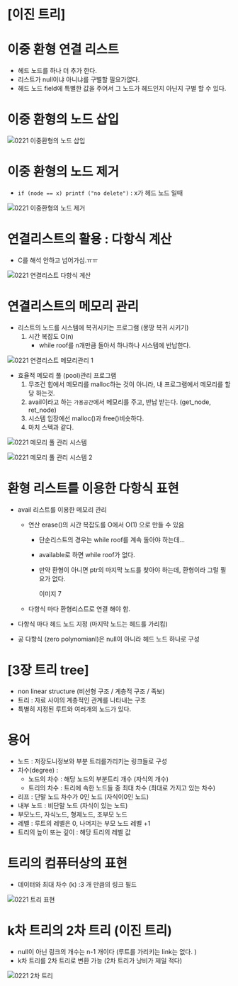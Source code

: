 # [이진 트리]

# 이중 환형 연결 리스트

- 헤드 노드를 하나 더 추가 한다.
- 리스트가 null이냐 아니냐를 구별할 필요가없다.
- 헤드 노드 field에 특별한 값을 주어서 그 노드가 헤드인지 아닌지 구별 할 수 있다.

# 이중 환형의 노드 삽입

![0221 이중환형의 노드 삽입](https://github.com/CressZZ/today-i-learned/blob/master/02_My_Study/03_Data-structure_sanghoLee/asset/0221%20%EC%9D%B4%EC%A4%91%ED%99%98%ED%98%95%EC%9D%98%20%EB%85%B8%EB%93%9C%20%EC%82%BD%EC%9E%85.png?raw=true)

# 이중 환형의 노드 제거

- `if (node == x) printf ("no delete")` : x가 헤드 노드 일때

![0221 이중환형의 노드 제거](https://github.com/CressZZ/today-i-learned/blob/master/02_My_Study/03_Data-structure_sanghoLee/asset/0221%20%EC%9D%B4%EC%A4%91%ED%99%98%ED%98%95%EC%9D%98%20%EB%85%B8%EB%93%9C%20%EC%A0%9C%EA%B1%B0.png?raw=true)

# 연결리스트의 활용 : 다항식 계산

- C를 해석 안하고 넘어가심.ㅠㅠ

![0221 연결리스트 다항식 계산](https://github.com/CressZZ/today-i-learned/blob/master/02_My_Study/03_Data-structure_sanghoLee/asset/0221%20%EC%97%B0%EA%B2%B0%EB%A6%AC%EC%8A%A4%ED%8A%B8%20%EB%8B%A4%ED%95%AD%EC%8B%9D%20%EA%B3%84%EC%82%B0.png?raw=true)

# 연결리스트의 메모리 관리

- 리스트의 노드를 시스템에 복귀시키는 프로그램 (몽땅 복귀 시키기)
  1. 시간 복잡도 O(n)
     - while roof를 n개만큼 돌아서 하나하나 시스템에 반납한다.

![0221 연결리스트 메모리관리 1](https://github.com/CressZZ/today-i-learned/blob/master/02_My_Study/03_Data-structure_sanghoLee/asset/0221%20%EC%97%B0%EA%B2%B0%EB%A6%AC%EC%8A%A4%ED%8A%B8%20%EB%A9%94%EB%AA%A8%EB%A6%AC%EA%B4%80%EB%A6%AC%201.png?raw=true)

- 효율적 메모리 풀 (pool)관리 프로그램
  1. 무조건 힙에서 메모리를 malloc하는 것이 아니라, 내 프로그램에서 메모리를 할당 하는것.
  2. avail이라고 하는 `가용공간`에서 메모리를 주고, 반납 받는다.  (get_node, ret_node)
  3. 시스템 입장에선 malloc()과  free()비슷하다.
  4. 마치 스텍과 같다.

![0221 메모리 풀 관리 시스템](https://github.com/CressZZ/today-i-learned/blob/master/02_My_Study/03_Data-structure_sanghoLee/asset/0221%20%EB%A9%94%EB%AA%A8%EB%A6%AC%20%ED%92%80%20%EA%B4%80%EB%A6%AC%20%EC%8B%9C%EC%8A%A4%ED%85%9C.png?raw=true)

![0221 메모리 풀 관리 시스템 2](https://github.com/CressZZ/today-i-learned/blob/master/02_My_Study/03_Data-structure_sanghoLee/asset/0221%20%EB%A9%94%EB%AA%A8%EB%A6%AC%20%ED%92%80%20%EA%B4%80%EB%A6%AC%20%EC%8B%9C%EC%8A%A4%ED%85%9C%202.png?raw=true)

# 환형 리스트를 이용한 다항식 표현

- avail 리스트를 이용한 메모리 관리

  - 연산 erase()의 시간 복잡도를 O에서 O(1) 으로 만들 수 있음

    - 단순리스트의 경우는 while roof를 계속 돌아야 하는데...

    - available로 하면 while roof가 없다.

    - 만약 환형이 아니면 ptr의 마지막 노드를 찾아야 하는데, 환형이라 그럴 필요가 없다.

      이미지 7

  - 다항식 마다 환형리스트로 연결 해야 함.

- 다항식 마다 헤드 노드 지정 (마지막 노드는 헤드를 가리킴)

- 공 다항식 (zero polynomianl)은 null이 아니라 헤드 노드 하나로 구성



# [3장 트리 tree]

- non linear structure (비선형 구조 / 계층적 구조 / 족보)
- 트리 : 자료 사이의 계층적인 관계를 나타내는 구조
- 특별히 지정된 루트와 여러개의 노드가 있다.  

# 용어

- 노드 : 저장도니정보와 부분 트리를가리키는 링크들로 구성
- 차수(degree) :
  - 노드의 차수 : 해당 노드의 부분트리 개수 (자식의 개수)
  - 트리의 차수 : 트리에 속한 노드들 중 최대 차수 (최대로 가지고 있는 차수)
- 리프 : 단말 노드 차수가 0인 노드 (자식이0인 노드)
- 내부 노드 : 비단말 노드 (자식이 있는 노드)
- 부모노드, 자식노드, 형제노드, 조부모 노드
- 레벨 : 루트의 레벨은 0, 나머지는 부모 노드 레벨 +1
- 트리의 높이 또는 깊이 : 해당 트리의 레벨 값

# 트리의 컴퓨터상의 표현

- 데이터와 최대 차수 (k) :3 개 만큼의 링크 필드

![0221 트리 표현](https://github.com/CressZZ/today-i-learned/blob/master/02_My_Study/03_Data-structure_sanghoLee/asset/0221%20%ED%8A%B8%EB%A6%AC%20%ED%91%9C%ED%98%84.png?raw=true)

# k차 트리의 2차 트리 (이진 트리)

- null이 아닌 링크의 개수는 n-1 개이다 (루트를 가리키는 link는 없다. )
- k차 트리를 2차 트리로 변환 가능 (2차 트리가 낭비가 제일 적다)

![0221 2차 트리](https://github.com/CressZZ/today-i-learned/blob/master/02_My_Study/03_Data-structure_sanghoLee/asset/0221%202%EC%B0%A8%20%ED%8A%B8%EB%A6%AC.png?raw=trueg)

